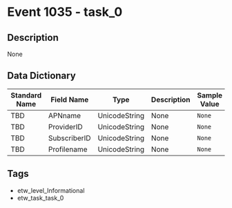 # Event 1035 - task_0

## Description
None

## Data Dictionary
|Standard Name|Field Name|Type|Description|Sample Value|
|---|---|---|---|---|
|TBD|APNname|UnicodeString|None|`None`|
|TBD|ProviderID|UnicodeString|None|`None`|
|TBD|SubscriberID|UnicodeString|None|`None`|
|TBD|Profilename|UnicodeString|None|`None`|

## Tags
* etw_level_Informational
* etw_task_task_0